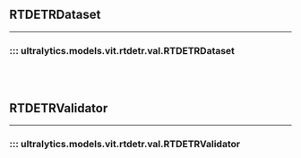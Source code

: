 ## RTDETRDataset
---
### ::: ultralytics.models.vit.rtdetr.val.RTDETRDataset
<br><br>

## RTDETRValidator
---
### ::: ultralytics.models.vit.rtdetr.val.RTDETRValidator
<br><br>
